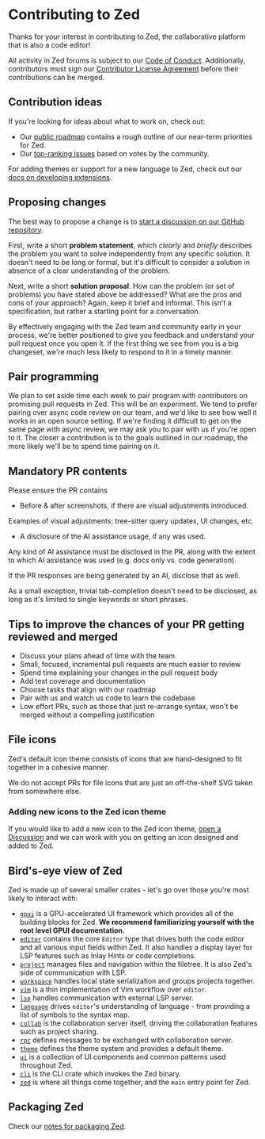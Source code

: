 # Contributing to Zed

Thanks for your interest in contributing to Zed, the collaborative platform that is also a code editor!

All activity in Zed forums is subject to our [Code of Conduct](https://zed.dev/code-of-conduct). Additionally, contributors must sign our [Contributor License Agreement](https://zed.dev/cla) before their contributions can be merged.

## Contribution ideas

If you're looking for ideas about what to work on, check out:

- Our [public roadmap](https://zed.dev/roadmap) contains a rough outline of our near-term priorities for Zed.
- Our [top-ranking issues](https://github.com/zed-industries/zed/issues/5393) based on votes by the community.

For adding themes or support for a new language to Zed, check out our [docs on developing extensions](https://zed.dev/docs/extensions/developing-extensions).

## Proposing changes

The best way to propose a change is to [start a discussion on our GitHub repository](https://github.com/zed-industries/zed/discussions).

First, write a short **problem statement**, which _clearly_ and _briefly_ describes the problem you want to solve independently from any specific solution. It doesn't need to be long or formal, but it's difficult to consider a solution in absence of a clear understanding of the problem.

Next, write a short **solution proposal**. How can the problem (or set of problems) you have stated above be addressed? What are the pros and cons of your approach? Again, keep it brief and informal. This isn't a specification, but rather a starting point for a conversation.

By effectively engaging with the Zed team and community early in your process, we're better positioned to give you feedback and understand your pull request once you open it. If the first thing we see from you is a big changeset, we're much less likely to respond to it in a timely manner.

## Pair programming

We plan to set aside time each week to pair program with contributors on promising pull requests in Zed. This will be an experiment. We tend to prefer pairing over async code review on our team, and we'd like to see how well it works in an open source setting. If we're finding it difficult to get on the same page with async review, we may ask you to pair with us if you're open to it. The closer a contribution is to the goals outlined in our roadmap, the more likely we'll be to spend time pairing on it.

## Mandatory PR contents

Please ensure the PR contains

- Before & after screenshots, if there are visual adjustments introduced.

Examples of visual adjustments: tree-sitter query updates, UI changes, etc.

- A disclosure of the AI assistance usage, if any was used.

Any kind of AI assistance must be disclosed in the PR, along with the extent to which AI assistance was used (e.g. docs only vs. code generation).

If the PR responses are being generated by an AI, disclose that as well.

As a small exception, trivial tab-completion doesn't need to be disclosed, as long as it's limited to single keywords or short phrases.

## Tips to improve the chances of your PR getting reviewed and merged

- Discuss your plans ahead of time with the team
- Small, focused, incremental pull requests are much easier to review
- Spend time explaining your changes in the pull request body
- Add test coverage and documentation
- Choose tasks that align with our roadmap
- Pair with us and watch us code to learn the codebase
- Low effort PRs, such as those that just re-arrange syntax, won't be merged without a compelling justification

## File icons

Zed's default icon theme consists of icons that are hand-designed to fit together in a cohesive manner.

We do not accept PRs for file icons that are just an off-the-shelf SVG taken from somewhere else.

### Adding new icons to the Zed icon theme

If you would like to add a new icon to the Zed icon theme, [open a Discussion](https://github.com/zed-industries/zed/discussions/new?category=ux-and-design) and we can work with you on getting an icon designed and added to Zed.

## Bird's-eye view of Zed

Zed is made up of several smaller crates - let's go over those you're most likely to interact with:

- [`gpui`](/crates/gpui) is a GPU-accelerated UI framework which provides all of the building blocks for Zed. **We recommend familiarizing yourself with the root level GPUI documentation.**
- [`editor`](/crates/editor) contains the core `Editor` type that drives both the code editor and all various input fields within Zed. It also handles a display layer for LSP features such as Inlay Hints or code completions.
- [`project`](/crates/project) manages files and navigation within the filetree. It is also Zed's side of communication with LSP.
- [`workspace`](/crates/workspace) handles local state serialization and groups projects together.
- [`vim`](/crates/vim) is a thin implementation of Vim workflow over `editor`.
- [`lsp`](/crates/lsp) handles communication with external LSP server.
- [`language`](/crates/language) drives `editor`'s understanding of language - from providing a list of symbols to the syntax map.
- [`collab`](/crates/collab) is the collaboration server itself, driving the collaboration features such as project sharing.
- [`rpc`](/crates/rpc) defines messages to be exchanged with collaboration server.
- [`theme`](/crates/theme) defines the theme system and provides a default theme.
- [`ui`](/crates/ui) is a collection of UI components and common patterns used throughout Zed.
- [`cli`](/crates/cli) is the CLI crate which invokes the Zed binary.
- [`zed`](/crates/zed) is where all things come together, and the `main` entry point for Zed.

## Packaging Zed

Check our [notes for packaging Zed](https://zed.dev/docs/development/linux#notes-for-packaging-zed).
